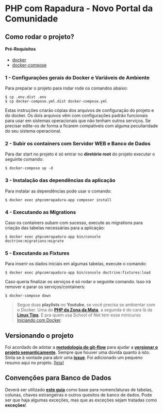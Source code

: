 # PHP com Rapadura - Novo Portal da Comunidade

## Como rodar o projeto?

#### Pré-Requisitos
- [docker](https://docs.docker.com/install/)
- [docker-compose](https://docs.docker.com/compose/install/)

### 1 - Configurações gerais do Docker e Variáveis de Ambiente

Para preparar o projeto para rodar rode os comandos abaixo:
```
$ cp .env.dist .env
$ cp docker-compose.yml.dist docker-compose.yml
```
Estas instruções criarão cópias dos arquivos de configuração do projeto e do docker.
Os dois arquivos vêm com configurações padrão funcionais para usar em sistemas operacionais que não tenham outros serviços.
Se precisar edite-os de forma a ficarem compatíveis com alguma peculiaridade do seu sistema operacional.

### 2 - Subir os containers com Servidor WEB e Banco de Dados

Para dar start no projeto é só entrar no **diretório root** do projeto executar o seguinte comando:
```
$ docker-compose up -d
```

### 3 - Instalação das dependências da aplicação

Para instalar as dependências pode usar o comando:
```
$ docker exec phpcomrapadura-app composer install
```

### 4 - Executando as Migrations

Caso os containers subam com sucesso, execute as migrations para criação das tabelas necessárias para a aplicação:

```
$ docker exec phpcomrapadura-app bin/console doctrine:migrations:migrate
``` 

### 5 - Executando as Fixtures

Para inserir os dados iniciais em algumas tabelas, execute o comando:
```
$ docker exec phpcomrapadura-app bin/console doctrine:fixtures:load
```

Caso queria finalizar os serviços é só rodar o seguinte comando. Isso irá remover e parar os serviços/containers:
```
$ docker-compose down
```

> Segue duas **playlists** no **Youtube**, se você precisa se ambientar com o Docker. Uma do [**PHP da Zona da Mata**](https://www.youtube.com/playlist?list=PLMpauGt6IneQxS46vhASvVh7wGLmMRuXO), a segunda é do cara lá da [**Linux Tips**](https://www.youtube.com/playlist?list=PLf-O3X2-mxDk1MnJsejJwqcrDC5kDtXEb). E pra quem usa School of Net tem esse minicurso [Iniciando com Docker](https://www.schoolofnet.com/curso-iniciando-com-docker-rev2/).

## Versionando o projeto

Foi acordado de adotar a [**metodologia do git-flow**](https://danielkummer.github.io/git-flow-cheatsheet/index.pt_BR.html) para ajudar a [**versionar o projeto semanticamente**](https://semver.org/lang/pt-BR/). Sempre que houver uma dúvida quanto à isto. Sinta se à vontade para abrir uma [**issue**](https://github.com/PHPcomRapadura/site-principal/issues). Foi adicionado um pequeno resumo aqui no projeto. [[leia]](/docs/GITFLOW.md)

## Convenções para Banco de Dados

Deverá ser utilizado [**este guia**](/docs/DATABASE.md) como base para nomenclaturas de tabelas, colunas, chaves estrangeiras e outros quesitos de banco de dados. Pode ser que haja algumas exceções, mas que as exceções sejam tratadas como **exceções**!